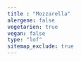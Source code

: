 ```yaml
---
title : "Mozzarella"
alergene: false
vegetarien: true
vegan: false
type: "lof"
sitemap_exclude: true
--- 
```

